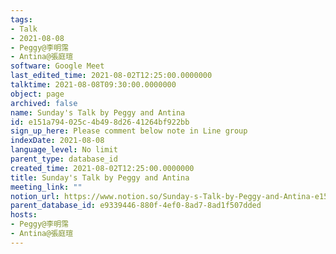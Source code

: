 ```yaml
---
tags:
- Talk
- 2021-08-08
- Peggy@李明霈
- Antina@張庭瑄
software: Google Meet
last_edited_time: 2021-08-02T12:25:00.0000000
talktime: 2021-08-08T09:30:00.0000000
object: page
archived: false
name: Sunday's Talk by Peggy and Antina
id: e151a794-025c-4b49-8d26-41264bf922bb
sign_up_here: Please comment below note in Line group
indexDate: 2021-08-08
language_level: No limit
parent_type: database_id
created_time: 2021-08-02T12:25:00.0000000
title: Sunday's Talk by Peggy and Antina
meeting_link: ""
notion_url: https://www.notion.so/Sunday-s-Talk-by-Peggy-and-Antina-e151a794025c4b498d2641264bf922bb
parent_database_id: e9339446-880f-4ef0-8ad7-8ad1f507dded
hosts:
- Peggy@李明霈
- Antina@張庭瑄
---
```







